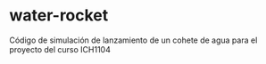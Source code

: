 # water-rocket
Código de simulación de lanzamiento de un cohete de agua para el proyecto del curso ICH1104
